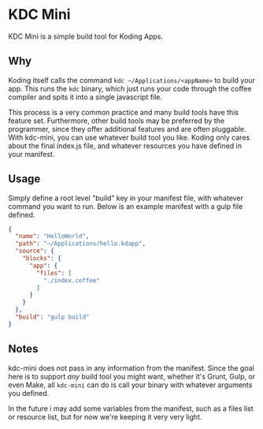 
# KDC Mini

KDC Mini is a simple build tool for Koding Apps.

## Why

Koding itself calls the command `kdc ~/Applications/<appName>` to build your
app. This runs the `kdc` binary, which just runs your code through the coffee
compiler and spits it into a single javascript file.

This process is a very common practice and many build tools have this
feature set. Furthermore, other build tools may be preferred by the programmer,
since they offer additional features and are often pluggable. With kdc-mini, you
can use whatever build tool you like. Koding only cares about the final
index.js file, and whatever resources you have defined in your manifest.

## Usage

Simply define a root level "build" key in your manifest file, with whatever
command you want to run. Below is an example manifest with a gulp file defined.

```json
{
  "name": "HelloWorld",
  "path": "~/Applications/hello.kdapp",
  "source": {
    "blocks": {
      "app": {
        "files": [
          "./index.coffee"
        ]
      }
    }
  },
  "build": "gulp build"
}
```

## Notes

kdc-mini does not pass in any information from the manifest. Since the goal here
is to support *any* build tool you might want, whether it's Grunt, Gulp, or even
Make, all `kdc-mini` can do is call your binary with whatever arguments you
defined.

In the future i may add some variables from the manifest, such as a files list
or resource list, but for now we're keeping it very very light.
